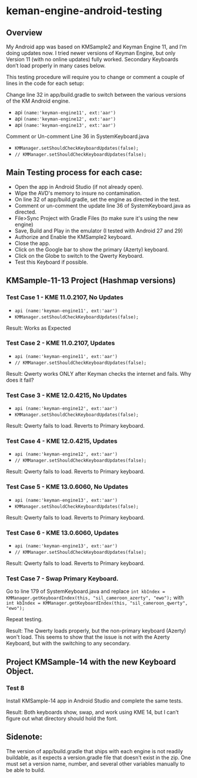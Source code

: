 # keman-engine-android-testing

## Overview
My Android app was based on KMSample2 and Keyman Engine 11, and I’m doing updates now. I tried newer versions of Keyman Engine, 
but only Version 11 (with no online updates) fully worked. Secondary Keyboards don’t load properly in many cases below.

This testing procedure will require you to change or comment a couple of lines in the code for each setup:

Change line 32 in app/build.gradle to switch between the various versions of the KM Android engine.
- api `(name:'keyman-engine11', ext:'aar')`
- api `(name:'keyman-engine12', ext:'aar')`
- api `(name:'keyman-engine13', ext:'aar')`

Comment or Un-comment Line 36 in SystemKeyboard.java
- `KMManager.setShouldCheckKeyboardUpdates(false);`
- `// KMManager.setShouldCheckKeyboardUpdates(false);`

## Main Testing process for each case:
- Open the app in Android Studio (if not already open).
- Wipe the AVD's memory to insure no contamination.
- On line 32 of app/build.gradle, set the engine as directed in the test.
- Comment or un-comment the update line 36 of SystemKeyboard.java as directed.
- File>Sync Project with Gradle Files (to make sure it's using the new engine)
- Save, Build and Play in the emulator (I tested with Android 27 and 29)
- Authorize and Enable the KMSample2 keyboard.
- Close the app.
- Click on the Google bar to show the primary (Azerty) keyboard.
- Click on the Globe to switch to the Qwerty Keyboard.
- Test this Keyboard if possible.


## KMSample-11-13 Project (Hashmap versions)

### Test Case 1 - KME 11.0.2107, No Updates
- `api (name:'keyman-engine11', ext:'aar')`
- `KMManager.setShouldCheckKeyboardUpdates(false);`

Result: Works as Expected

### Test Case 2 - KME 11.0.2107, Updates
- `api (name:'keyman-engine11', ext:'aar')`
- `// KMManager.setShouldCheckKeyboardUpdates(false);`

Result: Qwerty works ONLY after Keyman checks the internet and fails. Why does it fail?

### Test Case 3 - KME 12.0.4215, No Updates
- `api (name:'keyman-engine12', ext:'aar')`
- `KMManager.setShouldCheckKeyboardUpdates(false);`

Result: Qwerty fails to load. Reverts to Primary keyboard.

### Test Case 4 - KME 12.0.4215, Updates
- `api (name:'keyman-engine12', ext:'aar')`
- `// KMManager.setShouldCheckKeyboardUpdates(false);`

Result: Qwerty fails to load. Reverts to Primary keyboard.

### Test Case 5 - KME 13.0.6060, No Updates
- `api (name:'keyman-engine13', ext:'aar')`
- `KMManager.setShouldCheckKeyboardUpdates(false);`

Result: Qwerty fails to load. Reverts to Primary keyboard.

### Test Case 6 - KME 13.0.6060, Updates
- `api (name:'keyman-engine13', ext:'aar')`
- `// KMManager.setShouldCheckKeyboardUpdates(false);`

Result: Qwerty fails to load. Reverts to Primary keyboard.

### Test Case 7 - Swap Primary Keyboard.
Go to line 179 of SystemKeyboard.java and replace
`int kbIndex = KMManager.getKeyboardIndex(this, "sil_cameroon_azerty", "ewo");`
with
`int kbIndex = KMManager.getKeyboardIndex(this, "sil_cameroon_qwerty", "ewo");`

Repeat testing.

Result: The Qwerty loads properly, but the non-primary keyboard (Azerty) won't load.
This seems to show that the issue is not with the Azerty Keyboard, but with the switching to any secondary.
 
## Project KMSample-14 with the new Keyboard Object.

### Test 8
Install KMSample-14 app in Android Studio and complete the same tests.

Result: Both keyboards show, swap, and work using KME 14, but I can’t figure out what directory should hold the font.

## Sidenote:
The version of app/build.gradle that ships with each engine is not readily buildable, as it expects a version.gradle file that doesn't exist in the zip.
One must set a version name, number, and several other variables manually to be able to build.
